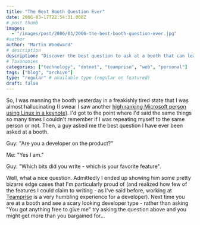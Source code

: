 ```yaml
---
title: "The Best Booth Question Ever"
date: 2006-03-17T22:54:31.000Z
# post thumb
images:
  - "/images/post/2006/03/2006-the-best-booth-question-ever.jpg"
#author
author: "Martin Woodward"
# description
description: "Discover the best question to ask at a booth that can lead to insightful conversations and showcase a developer’s passion for their work."
# Taxonomies
categories: ["technology", "dotnet", "teamprise", "web", "personal"]
tags: ["blog", "archive"]
type: "regular" # available type (regular or featured)
draft: false
---
```

So, I was manning the booth yesterday in a freakishly tired state that I was almost hallucinating (I swear I saw another [high ranking Microsoft person using Linux in a keynote](http://www.theserverside.net/news/thread.tss?thread_id=39496)).  I'd got to the point where I'd said the same things so many times I couldn't remember if I was repeating myself to the same person or not.  Then, a guy asked me the best question I have ever been asked at a booth.

Guy: "Are you a developer on the product?"

Me: "Yes I am."

Guy: "Which bits did you write - which is your favorite feature".

Well, what a nice question.  Admittedly I ended up showing him some pretty bizarre edge cases that I'm particularly proud of (and realized how few of the features I could claim to writing - as I've said before, working at [Teamprise](http://www.teamprise.com) is a very humbling experience for a developer).  Next time you are at a booth and see a scary looking developer type - rather than asking "You got anything free to give me" try asking the question above and you might get more than you bargained for...